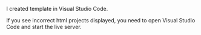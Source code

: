 I created template in Visual Studio Code.

If you see incorrect html projects displayed, you need to open Visual Studio Code and start the live server.
